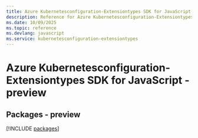 ```yaml
---
title: Azure Kubernetesconfiguration-Extensiontypes SDK for JavaScript
description: Reference for Azure Kubernetesconfiguration-Extensiontypes SDK for JavaScript
ms.date: 10/09/2025
ms.topic: reference
ms.devlang: javascript
ms.service: kubernetesconfiguration-extensiontypes
---
```

# Azure Kubernetesconfiguration-Extensiontypes SDK for JavaScript - preview
## Packages - preview
[!INCLUDE [packages](kubernetesconfiguration-extensiontypes-index.md)]